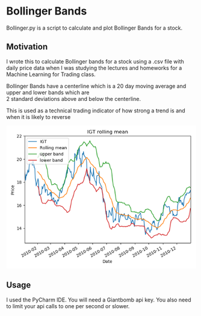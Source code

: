 # Bollinger Bands

Bollinger.py is a script to calculate and plot Bollinger Bands for a stock.

## Motivation
I wrote this to calculate Bollinger bands for a stock using a .csv file with daily price data when I 
was studying the lectures and homeworks for a Machine Learning for Trading class.

Bollinger Bands have a centerline which is a 20 day moving average and upper and lower bands which are  
2 standard deviations above and below the centerline.

This is used as a technical trading indicator of how strong a trend is and when it is likely to reverse

![Image of IGT Bollinger Bands](https://github.com/briordan/BollingerBands/blob/master/IGTBollinger.png)

## Usage

I used the PyCharm IDE.  You will need a Giantbomb api key.  You also need to limit your api calls 
to one per second or slower.  
